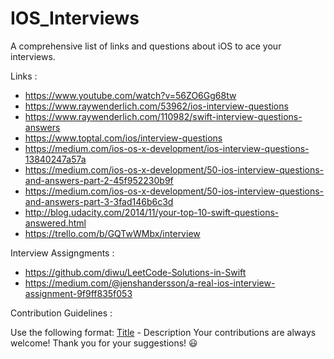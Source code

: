 # IOS_Interviews
A comprehensive list of links and questions about iOS to ace your interviews. 

Links : 
- https://www.youtube.com/watch?v=56ZO6Gg68tw
- https://www.raywenderlich.com/53962/ios-interview-questions
- https://www.raywenderlich.com/110982/swift-interview-questions-answers
- https://www.toptal.com/ios/interview-questions
- https://medium.com/ios-os-x-development/ios-interview-questions-13840247a57a
- https://medium.com/ios-os-x-development/50-ios-interview-questions-and-answers-part-2-45f952230b9f
- https://medium.com/ios-os-x-development/50-ios-interview-questions-and-answers-part-3-3fad146b6c3d
- http://blog.udacity.com/2014/11/your-top-10-swift-questions-answered.html
- https://trello.com/b/GQTwWMbx/interview




Interview Assigngments : 
- https://github.com/diwu/LeetCode-Solutions-in-Swift
- https://medium.com/@jenshandersson/a-real-ios-interview-assignment-9f9ff835f053

Contribution Guidelines : 
 
Use the following format: [Title](Link) - Description
Your contributions are always welcome! Thank you for your suggestions! 😃

